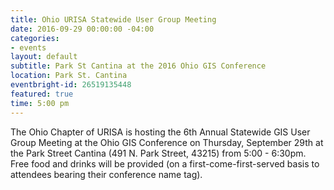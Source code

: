 ```yaml
---
title: Ohio URISA Statewide User Group Meeting
date: 2016-09-29 00:00:00 -04:00
categories:
- events
layout: default
subtitle: Park St Cantina at the 2016 Ohio GIS Conference
location: Park St. Cantina
eventbright-id: 26519135448
featured: true
time: 5:00 pm
---
```


The Ohio Chapter of URISA is hosting the 6th Annual Statewide GIS User Group Meeting at the Ohio GIS Conference on Thursday, September 29th at the Park Street Cantina (491 N. Park Street, 43215) from 5:00 - 6:30pm.   Free food and drinks will be provided (on a first-come-first-served basis to attendees bearing their conference name tag).
